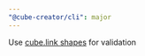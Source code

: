 ```yaml
---
"@cube-creator/cli": major
---
```


Use [cube.link shapes](https://github.com/zazuko/cube-link/tree/main/validation) for validation
